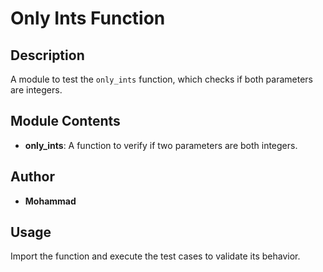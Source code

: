 # Only Ints Function

## Description
A module to test the `only_ints` function, which checks if both parameters are integers.

## Module Contents
- **only_ints**: A function to verify if two parameters are both integers.

## Author
- **Mohammad**

## Usage
Import the function and execute the test cases to validate its behavior.
